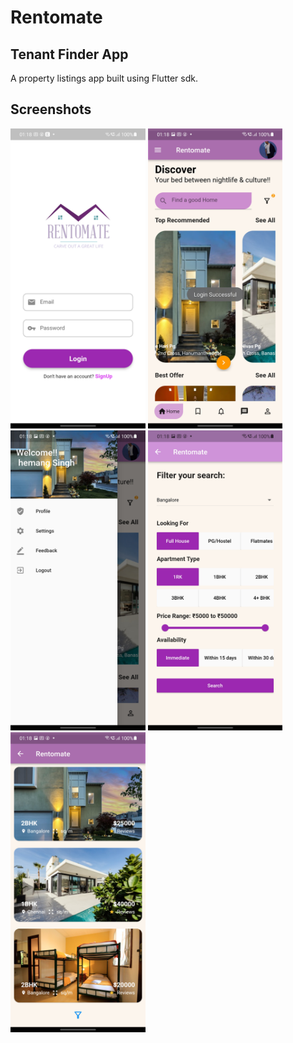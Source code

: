 # Rentomate

## Tenant Finder App

A property listings app built using Flutter sdk.

## Screenshots

<img height="480px" src="Screenshots/1.png"> <img height="480px" src="Screenshots/2.png"> <img height="480px" src="Screenshots/3.png"> <img height="480px" src="Screenshots/4.png"> <img height="480px" src="Screenshots/5.png">
